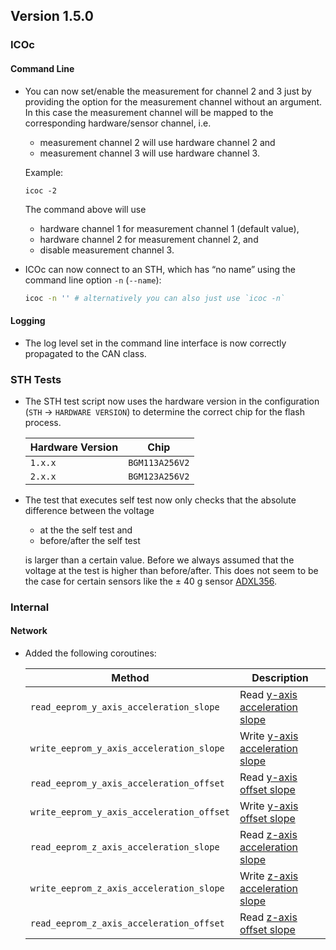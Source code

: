 ## Version 1.5.0

### ICOc

#### Command Line

- You can now set/enable the measurement for channel 2 and 3 just by providing the option for the measurement channel without an argument. In this case the measurement channel will be mapped to the corresponding hardware/sensor channel, i.e.

  - measurement channel 2 will use hardware channel 2 and
  - measurement channel 3 will use hardware channel 3.

  Example:

  ```
  icoc -2
  ```

  The command above will use

  - hardware channel 1 for measurement channel 1 (default value),
  - hardware channel 2 for measurement channel 2, and
  - disable measurement channel 3.

- ICOc can now connect to an STH, which has “no name” using the command line option `-n` (`--name`):

  ```sh
  icoc -n '' # alternatively you can also just use `icoc -n`
  ```

#### Logging

- The log level set in the command line interface is now correctly propagated to the CAN class.

### STH Tests

- The STH test script now uses the hardware version in the configuration (`STH` → `HARDWARE VERSION`) to determine the correct chip for the flash process.

  | Hardware Version | Chip           |
  | ---------------- | -------------- |
  | `1.x.x`          | `BGM113A256V2` |
  | `2.x.x`          | `BGM123A256V2` |

- The test that executes self test now only checks that the absolute difference between the voltage

  - at the the self test and
  - before/after the self test

  is larger than a certain value. Before we always assumed that the voltage at the test is higher than before/after. This does not seem to be the case for certain sensors like the ± 40 g sensor [ADXL356](https://www.analog.com/en/products/adxl356.html).

### Internal

#### Network

- Added the following coroutines:

  | Method                                    | Description                                                                                           |
  | ----------------------------------------- | ----------------------------------------------------------------------------------------------------- |
  | `read_eeprom_y_axis_acceleration_slope`   | Read [y-axis acceleration slope](https://mytoolit.github.io/Documentation/#value:acceleration-slope)  |
  | `write_eeprom_y_axis_acceleration_slope`  | Write [y-axis acceleration slope](https://mytoolit.github.io/Documentation/#value:acceleration-slope) |
  | `read_eeprom_y_axis_acceleration_offset`  | Read [y-axis offset slope](https://mytoolit.github.io/Documentation/#value:acceleration-offset)       |
  | `write_eeprom_y_axis_acceleration_offset` | Write [y-axis offset slope](https://mytoolit.github.io/Documentation/#value:acceleration-offset)      |
  | `read_eeprom_z_axis_acceleration_slope`   | Read [z-axis acceleration slope](https://mytoolit.github.io/Documentation/#value:acceleration-slope)  |
  | `write_eeprom_z_axis_acceleration_slope`  | Write [z-axis acceleration slope](https://mytoolit.github.io/Documentation/#value:acceleration-slope) |
  | `read_eeprom_z_axis_acceleration_offset`  | Read [z-axis offset slope](https://mytoolit.github.io/Documentation/#value:acceleration-offset)       |
